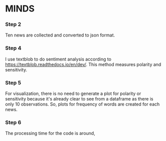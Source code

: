 # MINDS
### Step 2
Ten news are collected and converted to json format.
### Step 4
I use textblob to do sentiment analysis according to https://textblob.readthedocs.io/en/dev/. This method measures polarity and sensitivity.
### Step 5
For visualization, there is no need to generate a plot for polarity or sensitivity because it's already clear to see from a dataframe as there is only 10 observations. So, plots for frequency of words are created for each news.
### Step 6
The processing time for the code is around, 
